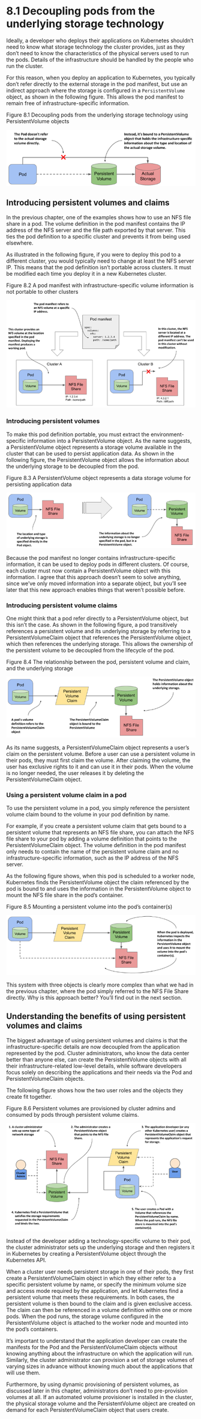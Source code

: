 # 8.1 Decoupling pods from the underlying storage technology
Ideally, a developer who deploys their applications on Kubernetes shouldn’t need to know what storage technology the cluster provides, just as they don’t need to know the characteristics of the physical servers used to run the pods. Details of the infrastructure should be handled by the people who run the cluster.

For this reason, when you deploy an application to Kubernetes, you typically don’t refer directly to the external storage in the pod manifest, but use an indirect approach where the storage is configured in a `PersistentVolume` object, as shown in the following figure. This allows the pod manifest to remain free of infrastructure-specific information.

Figure 8.1 Decoupling pods from the underlying storage technology using PersistentVolume objects

![](../images/8.1.png)

## Introducing persistent volumes and claims
In the previous chapter, one of the examples shows how to use an NFS file share in a pod. The volume definition in the pod manifest contains the IP address of the NFS server and the file path exported by that server. This ties the pod definition to a specific cluster and prevents it from being used elsewhere.

As illustrated in the following figure, if you were to deploy this pod to a different cluster, you would typically need to change at least the NFS server IP. This means that the pod definition isn’t portable across clusters. It must be modified each time you deploy it in a new Kubernetes cluster.

Figure 8.2 A pod manifest with infrastructure-specific volume information is not portable to other clusters

![](../images/8.2.png)

### Introducing persistent volumes
To make this pod definition portable, you must extract the environment-specific information into a PersistentVolume object. As the name suggests, a PersistentVolume object represents a storage volume available in the cluster that can be used to persist application data. As shown in the following figure, the PersistentVolume object allows the information about the underlying storage to be decoupled from the pod.

Figure 8.3 A PersistentVolume object represents a data storage volume for persisting application data

![](../images/8.3.png)

Because the pod manifest no longer contains infrastructure-specific information, it can be used to deploy pods in different clusters. Of course, each cluster must now contain a PersistentVolume object with this information. I agree that this approach doesn’t seem to solve anything, since we’ve only moved information into a separate object, but you’ll see later that this new approach enables things that weren’t possible before.

### Introducing persistent volume claims
One might think that a pod refer directly to a PersistentVolume object, but this isn’t the case. As shown in the following figure, a pod transitively references a persistent volume and its underlying storage by referring to a PersistentVolumeClaim object that references the PersistentVolume object, which then references the underlying storage. This allows the ownership of the persistent volume to be decoupled from the lifecycle of the pod.

Figure 8.4 The relationship between the pod, persistent volume and claim, and the underlying storage

![](../images/8.4.png)

As its name suggests, a PersistentVolumeClaim object represents a user’s claim on the persistent volume. Before a user can use a persistent volume in their pods, they must first claim the volume. After claiming the volume, the user has exclusive rights to it and can use it in their pods. When the volume is no longer needed, the user releases it by deleting the PersistentVolumeClaim object.

### Using a persistent volume claim in a pod
To use the persistent volume in a pod, you simply reference the persistent volume claim bound to the volume in your pod definition by name.

For example, if you create a persistent volume claim that gets bound to a persistent volume that represents an NFS file share, you can attach the NFS file share to your pod by adding a volume definition that points to the PersistentVolumeClaim object. The volume definition in the pod manifest only needs to contain the name of the persistent volume claim and no infrastructure-specific information, such as the IP address of the NFS server.

As the following figure shows, when this pod is scheduled to a worker node, Kubernetes finds the PersistentVolume object the claim referenced by the pod is bound to and uses the information in the PersistentVolume object to mount the NFS file share in the pod’s container.

Figure 8.5 Mounting a persistent volume into the pod’s container(s)

![](../images/8.5.png)

This system with three objects is clearly more complex than what we had in the previous chapter, where the pod simply referred to the NFS File Share directly. Why is this approach better? You’ll find out in the next section.

## Understanding the benefits of using persistent volumes and claims
The biggest advantage of using persistent volumes and claims is that the infrastructure-specific details are now decoupled from the application represented by the pod. Cluster administrators, who know the data center better than anyone else, can create the PersistentVolume objects with all their infrastructure-related low-level details, while software developers focus solely on describing the applications and their needs via the Pod and PersistentVolumeClaim objects.

The following figure shows how the two user roles and the objects they create fit together.

Figure 8.6 Persistent volumes are provisioned by cluster admins and consumed by pods through persistent volume claims.

![](../images/8.6.png)

Instead of the developer adding a technology-specific volume to their pod, the cluster administrator sets up the underlying storage and then registers it in Kubernetes by creating a PersistentVolume object through the Kubernetes API.

When a cluster user needs persistent storage in one of their pods, they first create a PersistentVolumeClaim object in which they either refer to a specific persistent volume by name, or specify the minimum volume size and access mode required by the application, and let Kubernetes find a persistent volume that meets these requirements. In both cases, the persistent volume is then bound to the claim and is given exclusive access. The claim can then be referenced in a volume definition within one or more pods. When the pod runs, the storage volume configured in the PersistentVolume object is attached to the worker node and mounted into the pod’s containers.

It’s important to understand that the application developer can create the manifests for the Pod and the PersistentVolumeClaim objects without knowing anything about the infrastructure on which the application will run. Similarly, the cluster administrator can provision a set of storage volumes of varying sizes in advance without knowing much about the applications that will use them.

Furthermore, by using dynamic provisioning of persistent volumes, as discussed later in this chapter, administrators don’t need to pre-provision volumes at all. If an automated volume provisioner is installed in the cluster, the physical storage volume and the PersistentVolume object are created on demand for each PersistentVolumeClaim object that users create.